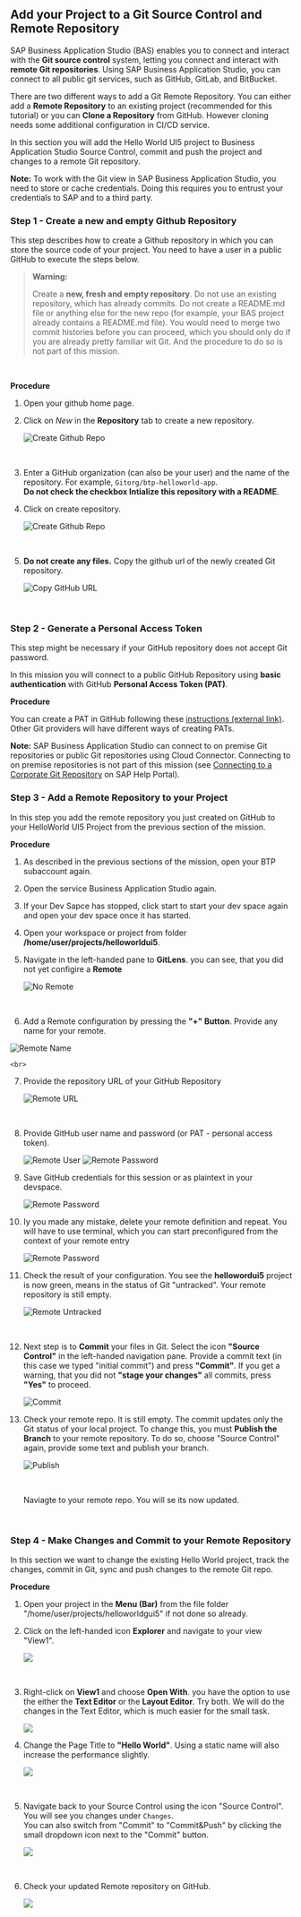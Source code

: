 ## Add your Project to a Git Source Control and Remote Repository 


SAP Business Application Studio (BAS) enables you to connect and interact with the **Git source control** system, letting you connect and interact with **remote Git repositories**.
Using SAP Business Application Studio, you can connect to all public git services, such as GitHub, GitLab, and BitBucket.

There are two different ways to add a Git Remote Repository. You can either add a **Remote Repository** to an existing project (recommended for this tutorial) or you can **Clone a Repository** from GitHub. However cloning needs some additional configuration in CI/CD service.
<br>

In this section you will add the  Hello World UI5 project to Business Application Studio Source Control, commit and push the project and changes to a remote Git repository.

**Note:** To work with the Git view in SAP Business Application Studio, you need to store or cache credentials. Doing this requires you to entrust your credentials to SAP and to a third party.


### Step 1 - Create a new and empty Github Repository 

This step describes how to create a Github repository in which you can store the source code of your project. You need to have a user in a public GitHub to execute the steps below.


> **Warning:**
> 
> Create a **new, fresh and empty repository**. Do not  use an existing repository, which has already commits. 
> Do not create a README.md file or anything else for the new repo (for example, your BAS project already contains a README.md file). 
> You would need to merge two commit histories before you can proceed, which you should only do if you are already pretty familiar wit Git. 
> And the procedure to do so is not part of this mission.

<br>

**Procedure**

1. Open your github home page.

2. Click on *New* in the **Repository** tab to create a new repository.

    ![Create Github Repo](images/5_2_gitgubrepo_11_new.png)
   
<br>

3. Enter a GitHub organization (can also be your user) and the name of the repository. 
    For example, `Gitorg/btp-helloworld-app`.  
    **Do not check the checkbox Intialize this repository with a README**.

5. Click on create repository. 

    ![Create Github Repo](images/5_2_gitgubrepo_12_new.png)

<br>

5. **Do not create any files.**
   Copy the github url of the newly created Git repository.

    ![Copy GitHub URL](images/5_2_gitgubrepo_13.png)

<br>


### Step 2 - Generate a Personal Access Token   

This step might be necessary if your GitHub repository does not accept Git password.
  
In this mission you will connect to a public GitHub Repository using **basic authentication** with GitHub **Personal Access Token (PAT)**.

**Procedure**  
  
You can create a PAT in GitHub following these [instructions (external link)](https://docs.github.com/en/authentication/keeping-your-account-and-data-secure/creating-a-personal-access-token). Other Git providers will have different ways of creating PATs.


**Note:** SAP Business Application Studio can connect to on premise Git repositories or public Git repositories using Cloud Connector. 
Connecting to on premise repositories is not part of this mission (see [Connecting to a Corporate Git Repository](https://help.sap.com/docs/SAP%20Business%20Application%20Studio/9d1db9835307451daa8c930fbd9ab264/d54ddfc1bc4f45b19dabfa0950799685.html?locale=en-US) on SAP Help Portal).
 

### Step 3 - Add a Remote Repository to your Project 

In this step you add the remote repository you just created on GitHub to your HelloWorld UI5 Project from the previous section of the mission.

**Procedure**

1. As described in the previous sections of the mission, open your BTP subaccount again.
2. Open the service Business Application Studio again.
3. If your Dev Sapce has stopped, click start to start your dev space again and open your dev space once it has started.
4. Open your workspace or project from folder **/home/user/projects/helloworldui5**. 
5. Navigate in the left-handed pane to **GitLens**.
   you can see, that you did not yet configire a **Remote**
   
   ![No Remote](images/5_2_addremote_1.png)
   
   <br>
   
 6. Add a Remote configuration by pressing the **"+" Button**.
    Provide any name for your remote.

   ![Remote Name](images/5_2_addremote_3.png)

    <br>
 
7. Provide the repository URL of your GitHub Repository

   ![Remote URL](images/5_2_addremote_4.png)

    <br>
    
8. Provide GitHub user name and password (or PAT - personal access token).

   ![Remote User](images/5_2_addremote_5.png)
   ![Remote Password](images/5_2_addremote_6.png)

9. Save GitHub credentials for this session or as plaintext in your devspace.

   ![Remote Password](images/5_2_addremote_7.png)

10. Iy you made any mistake, delete your remote definition and repeat. 
    You will have to use terminal, which you can start preconfigured from the context of your remote entry
    
     ![Remote Password](images/5_2_addremote_8_remove.png)
    
11. Check the result of your configuration.
    You see the **hellowordui5** project is now green, means in the status of Git "untracked".
    Your remote repository is still empty.
    
     ![Remote Untracked](images/5_2_addremote_9.png)

<br>    

12. Next step is to **Commit** your files in Git. 
    Select the icon **"Source Control"** in the left-handed navigation pane.
    Provide a commit text (in this case we typed "initial commit") and press **"Commit"**.
    If you get a warning, that you did not **"stage your changes"** all commits, press **"Yes"** to proceed.
        
    ![Commit](images/5_2_githubrepo_3_commit.png)
    
    
13. Check your remote repo. It is still empty. 
    The commit updates only the Git status of your local project. 
    To change this, you must **Publish the Branch** to your remote repository.
    To do so, choose "Source Control" again, provide some text and publish your branch. 
    
    ![Publish](images/5_2_githubrepo_4__publish.png)
    
    <br>
    
    Naviagte to your remote repo. You will se its now updated.
    
    <br>


### Step 4 - Make Changes and Commit to your Remote Repository


In this section we want to change the existing Hello World project, track the changes, commit in Git, sync and push changes to the remote Git repo.

**Procedure**

1. Open your project in the **Menu (Bar)** from the file folder "/home/user/projects/helloworldgui5" if not done so already.

2. Click on the left-handed icon **Explorer** and navigate to your view "View1".  

     ![](images/5_3_github_git_1_view.png)
     
     <br>
    
3. Right-click on **View1** and choose **Open With**. 
   you have the option to use the either the **Text Editor** or the **Layout Editor**. Try both. 
   We will do the changes in the Text Editor, which is much easier for the small task.
   
   ![](images/5_3_github_git_1_openwith.png)
   
4. Change the Page Title to **"Hello World"**. Using a static name will also increase the performance slightly.

    ![](images/5_3_github_git_2_filechange.png)
    
<br>
    
5. Navigate back to your Source Control using the icon "Source Control". <br>
   You will see you changes under `Changes`.  <br>
   You can also switch from "Commit" to "Commit&Push" by clicking the small dropdown icon next to the "Commit" button.  <br>

   ![](images/5_3_github_git_3_push.png)

<br>

6. Check your updated Remote repository on GitHub.

   ![](images/5_3_github_git_5_reporesult.png)

<br>
